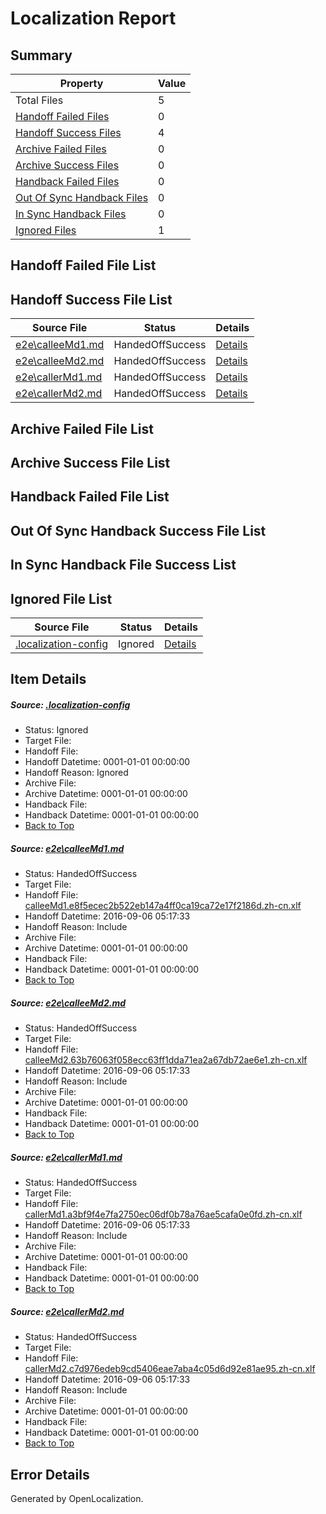 # <a name='report-top'></a> Localization Report

## Summary
 Property | Value 
 -------- | ----- 
 Total Files | 5
[ Handoff Failed Files ](#handoff-failed-list)| 0
[ Handoff Success Files ](#handoff-success-list)| 4
[ Archive Failed Files ](#archive-failed-list)| 0
[ Archive Success Files ](#archive-success-list)| 0
[ Handback Failed Files ](#handback-failed-list)| 0
[ Out Of Sync Handback Files ](#outofsync-handback-success-list)| 0
[ In Sync Handback Files ](#insync-handback-success-list)| 0
[ Ignored Files ](#ignored-list)| 1

## <a name='handoff-failed-list'></a> Handoff Failed File List

## <a name='handoff-success-list'></a> Handoff Success File List
 Source File | Status | Details 
 ----------- | ------ | ------- 
 [e2e\calleeMd1.md](https://github.com/OpenLocalizationTestOrg/ol-test0/blob/85ace5762ba57cff0e5f6ae380a2317d7fe68306/e2e/calleeMd1.md) | HandedOffSuccess | [Details](#32465689700278a9baf544515c4c52c581b42ab61)
 [e2e\calleeMd2.md](https://github.com/OpenLocalizationTestOrg/ol-test0/blob/85ace5762ba57cff0e5f6ae380a2317d7fe68306/e2e/calleeMd2.md) | HandedOffSuccess | [Details](#caa2190839a7565103a89e28b8e283effc412c0c2)
 [e2e\callerMd1.md](https://github.com/OpenLocalizationTestOrg/ol-test0/blob/85ace5762ba57cff0e5f6ae380a2317d7fe68306/e2e/callerMd1.md) | HandedOffSuccess | [Details](#86ac196da5a6c7f48d0cec873bc86144fa9712683)
 [e2e\callerMd2.md](https://github.com/OpenLocalizationTestOrg/ol-test0/blob/85ace5762ba57cff0e5f6ae380a2317d7fe68306/e2e/callerMd2.md) | HandedOffSuccess | [Details](#c592a0d6e1264bd2c7dac7815ee5cc5f0d729de94)

## <a name='archive-failed-list'></a> Archive Failed File List

## <a name='archive-success-list'></a> Archive Success File List

## <a name='handback-failed-list'></a> Handback Failed File List

## <a name='outofsync-handback-success-list'></a> Out Of Sync Handback Success File List

## <a name='insync-handback-success-list'></a> In Sync Handback File Success List

## <a name='ignored-list'></a> Ignored File List
 Source File | Status | Details 
 ----------- | ------ | ------- 
 [.localization-config](https://github.com/OpenLocalizationTestOrg/ol-test0/blob/85ace5762ba57cff0e5f6ae380a2317d7fe68306/.localization-config) | Ignored | [Details](#3d4f252ac210baf56311d7e97dcc2db10974dbd20)

## Item Details
##### <a name='3d4f252ac210baf56311d7e97dcc2db10974dbd20'></a> Source: [.localization-config](https://github.com/OpenLocalizationTestOrg/ol-test0/blob/85ace5762ba57cff0e5f6ae380a2317d7fe68306/.localization-config)
* Status: Ignored
* Target File: 
* Handoff File: 
* Handoff Datetime: 0001-01-01 00:00:00
* Handoff Reason: Ignored
* Archive File: 
* Archive Datetime: 0001-01-01 00:00:00
* Handback File: 
* Handback Datetime: 0001-01-01 00:00:00
* [Back to Top](#report-top)

##### <a name='32465689700278a9baf544515c4c52c581b42ab61'></a> Source: [e2e\calleeMd1.md](https://github.com/OpenLocalizationTestOrg/ol-test0/blob/85ace5762ba57cff0e5f6ae380a2317d7fe68306/e2e/calleeMd1.md)
* Status: HandedOffSuccess
* Target File: 
* Handoff File: [calleeMd1.e8f5ecec2b522eb147a4ff0ca19ca72e17f2186d.zh-cn.xlf](https://github.com/OpenLocalizationTestOrg/ol-test0-handoff/blob/f585c84449110ea2c0875beb9267f4977a0da6b5/ol-handoff/OpenLocalizationTestOrg/ol-test0-zhcn/ci/ht/calleeMd1.e8f5ecec2b522eb147a4ff0ca19ca72e17f2186d.zh-cn.xlf)
* Handoff Datetime: 2016-09-06 05:17:33
* Handoff Reason: Include
* Archive File: 
* Archive Datetime: 0001-01-01 00:00:00
* Handback File: 
* Handback Datetime: 0001-01-01 00:00:00
* [Back to Top](#report-top)

##### <a name='caa2190839a7565103a89e28b8e283effc412c0c2'></a> Source: [e2e\calleeMd2.md](https://github.com/OpenLocalizationTestOrg/ol-test0/blob/85ace5762ba57cff0e5f6ae380a2317d7fe68306/e2e/calleeMd2.md)
* Status: HandedOffSuccess
* Target File: 
* Handoff File: [calleeMd2.63b76063f058ecc63ff1dda71ea2a67db72ae6e1.zh-cn.xlf](https://github.com/OpenLocalizationTestOrg/ol-test0-handoff/blob/f585c84449110ea2c0875beb9267f4977a0da6b5/ol-handoff/OpenLocalizationTestOrg/ol-test0-zhcn/ci/ht/calleeMd2.63b76063f058ecc63ff1dda71ea2a67db72ae6e1.zh-cn.xlf)
* Handoff Datetime: 2016-09-06 05:17:33
* Handoff Reason: Include
* Archive File: 
* Archive Datetime: 0001-01-01 00:00:00
* Handback File: 
* Handback Datetime: 0001-01-01 00:00:00
* [Back to Top](#report-top)

##### <a name='86ac196da5a6c7f48d0cec873bc86144fa9712683'></a> Source: [e2e\callerMd1.md](https://github.com/OpenLocalizationTestOrg/ol-test0/blob/85ace5762ba57cff0e5f6ae380a2317d7fe68306/e2e/callerMd1.md)
* Status: HandedOffSuccess
* Target File: 
* Handoff File: [callerMd1.a3bf9f4e7fa2750ec06df0b78a76ae5cafa0e0fd.zh-cn.xlf](https://github.com/OpenLocalizationTestOrg/ol-test0-handoff/blob/f585c84449110ea2c0875beb9267f4977a0da6b5/ol-handoff/OpenLocalizationTestOrg/ol-test0-zhcn/ci/ht/callerMd1.a3bf9f4e7fa2750ec06df0b78a76ae5cafa0e0fd.zh-cn.xlf)
* Handoff Datetime: 2016-09-06 05:17:33
* Handoff Reason: Include
* Archive File: 
* Archive Datetime: 0001-01-01 00:00:00
* Handback File: 
* Handback Datetime: 0001-01-01 00:00:00
* [Back to Top](#report-top)

##### <a name='c592a0d6e1264bd2c7dac7815ee5cc5f0d729de94'></a> Source: [e2e\callerMd2.md](https://github.com/OpenLocalizationTestOrg/ol-test0/blob/85ace5762ba57cff0e5f6ae380a2317d7fe68306/e2e/callerMd2.md)
* Status: HandedOffSuccess
* Target File: 
* Handoff File: [callerMd2.c7d976edeb9cd5406eae7aba4c05d6d92e81ae95.zh-cn.xlf](https://github.com/OpenLocalizationTestOrg/ol-test0-handoff/blob/f585c84449110ea2c0875beb9267f4977a0da6b5/ol-handoff/OpenLocalizationTestOrg/ol-test0-zhcn/ci/ht/callerMd2.c7d976edeb9cd5406eae7aba4c05d6d92e81ae95.zh-cn.xlf)
* Handoff Datetime: 2016-09-06 05:17:33
* Handoff Reason: Include
* Archive File: 
* Archive Datetime: 0001-01-01 00:00:00
* Handback File: 
* Handback Datetime: 0001-01-01 00:00:00
* [Back to Top](#report-top)


## Error Details

Generated by OpenLocalization.
